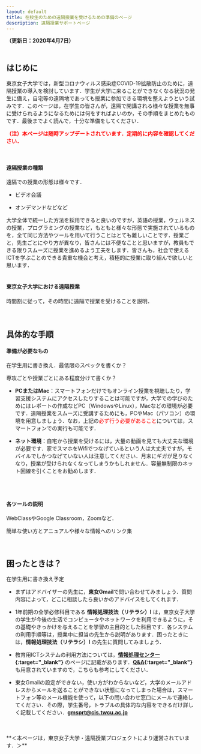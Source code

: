 ```yaml
---
layout: default
title: 在校生のための遠隔授業を受けるための準備のページ
description: 遠隔授業サポートページ
---
```


**（更新日：2020年4月7日）**
<br />
<br />

## はじめに

東京女子大学では，新型コロナウィルス感染症COVID-19拡散防止のために，遠隔授業の導入を検討しています．学生が大学に来ることができなくなる状況の発生に備え，自宅等の遠隔地であっても授業に参加できる環境を整えようという試みです．このページは，在学生の皆さんが，遠隔で開講される様々な授業を無事に受けられるようになるためには何をすればよいのか，その手順をまとめたものです．最後までよく読んで，十分な準備をしてください．
<br />

**<font color="red">（注）本ページは随時アップデートされています．定期的に内容を確認してください．</font>**

<br />

#### 遠隔授業の種類

遠隔での授業の形態は様々です．

- ビデオ会議

- オンデマンドなどなど

大学全体で統一した方法を採用できると良いのですが，英語の授業，ウェルネスの授業，プログラミングの授業など，もともと様々な形態で実施されているものを，全て同じ方法やツールを用いて行うことはとても難しいことです．授業ごと，先生ごとにやり方が異なり，皆さんには不便なことと思いますが，教員もできる限りスムーズに授業を進めるよう工夫をします．皆さんも，社会で使えるICTを学ぶことのできる貴重な機会と考え，積極的に授業に取り組んで欲しいと思います．
<br />
<br />

#### 東京女子大学における遠隔授業

時間割に従って，その時間に遠隔で授業を受けることを説明．
<br />
<br />
<br />

## 具体的な手順

#### 準備が必要なもの

在学生用に書き換え．最低限のスペックを書くか？

専攻ごとや授業ごとにある程度分けて書くか？


- **PCまたはMac**：スマートフォンだけでもオンライン授業を視聴したり，学習支援システムにアクセスしたりすることは可能ですが，大学での学びのためにはレポートの作成などPC（WindowsやLinux），Macなどの環境が必要です．遠隔授業をスムーズに受講するためにも，PCやMac（パソコン）の環境を用意しましょう．なお，上記の<font color="red">必ず行う必要があること</font>については，スマートフォンでの実行も可能です．

- **ネット環境**：自宅から授業を受けるには，大量の動画を見ても大丈夫な環境が必要です．家でスマホをWifiでつなげているという人は大丈夫ですが，モバイルでしかつなげていない人は注意してください．月末にギガが足りなくなり，授業が受けられなくなってしまうかもしれません．容量無制限のネット回線を引くことをお勧めします．
<br />
<br />

#### 各ツールの説明

WebClassやGoogle Classroom，Zoomなど．

簡単な使い方とアニュアルや様々な情報へのリンク集

<br />

## 困ったときは？

在学生用に書き換え予定

- まずはアドバイザーの先生に，**東女Gmail**で問い合わせてみましょう．質問内容によって，どこに相談したら良いかのアドバイスをしてくれます．

- 1年前期の全学必修科目である **情報処理技法（リテラシ）I** は，東京女子大学の学生が今後の生活でコンピュータやネットワークを利用できるように，その基礎やきっかけを与えることを学習の主目的とした科目です．各システムの利用手順等は，授業中に担当の先生から説明があります．困ったときには，**情報処理技法（リテラシ）I** の先生に質問してみましょう．

- 教育用ICTシステムの利用方法については，**[情報処理センター](https://www.cis.twcu.ac.jp/cis/index.html){:target="_blank"}** のページに記載があります．**[Q&A](https://sites.google.com/cis.twcu.ac.jp/cisqa){:target="_blank"}** も用意されていますので，こちらも参考にしてください．

- 東女Gmailの設定ができない，使い方がわからないなど，大学のメールアドレスからメールを送ることができない状態になってしまった場合は，スマートフォン等のメール機能を使って，以下の問い合わせ窓口にメールで連絡してください．その際，学生番号，トラブルの具体的な内容をできるだけ詳しく記載してください．**<font color='red'>gmsprt@cis.twcu.ac.jp</font>**

<br />
<br />
**＜本ページは，東京女子大学・遠隔授業プロジェクトにより運営されています．＞**
<br />
<br />
